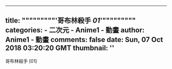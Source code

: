 
---
title: """""""""'哥布林殺手 _01_'"""""""""
categories: 
    - 二次元
    - Anime1 - 動畫
author: Anime1 - 動畫
comments: false
date: Sun, 07 Oct 2018 03:20:20 GMT
thumbnail: ''
---

<div>   
哥布林殺手 [01]  
</div>
            